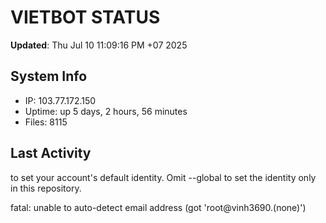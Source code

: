 # VIETBOT STATUS
**Updated**: Thu Jul 10 11:09:16 PM +07 2025

## System Info
- IP: 103.77.172.150
- Uptime: up 5 days, 2 hours, 56 minutes
- Files: 8115

## Last Activity

to set your account's default identity.
Omit --global to set the identity only in this repository.

fatal: unable to auto-detect email address (got 'root@vinh3690.(none)')
